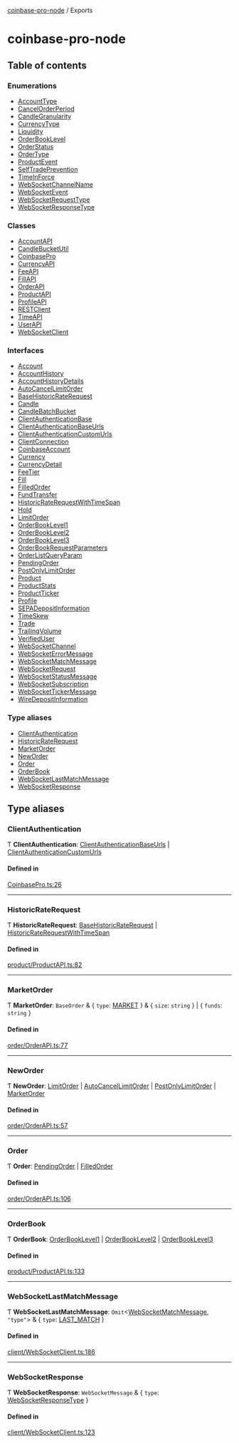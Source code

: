 [coinbase-pro-node](README.md) / Exports

# coinbase-pro-node

## Table of contents

### Enumerations

- [AccountType](enums/accounttype.md)
- [CancelOrderPeriod](enums/cancelorderperiod.md)
- [CandleGranularity](enums/candlegranularity.md)
- [CurrencyType](enums/currencytype.md)
- [Liquidity](enums/liquidity.md)
- [OrderBookLevel](enums/orderbooklevel.md)
- [OrderStatus](enums/orderstatus.md)
- [OrderType](enums/ordertype.md)
- [ProductEvent](enums/productevent.md)
- [SelfTradePrevention](enums/selftradeprevention.md)
- [TimeInForce](enums/timeinforce.md)
- [WebSocketChannelName](enums/websocketchannelname.md)
- [WebSocketEvent](enums/websocketevent.md)
- [WebSocketRequestType](enums/websocketrequesttype.md)
- [WebSocketResponseType](enums/websocketresponsetype.md)

### Classes

- [AccountAPI](classes/accountapi.md)
- [CandleBucketUtil](classes/candlebucketutil.md)
- [CoinbasePro](classes/coinbasepro.md)
- [CurrencyAPI](classes/currencyapi.md)
- [FeeAPI](classes/feeapi.md)
- [FillAPI](classes/fillapi.md)
- [OrderAPI](classes/orderapi.md)
- [ProductAPI](classes/productapi.md)
- [ProfileAPI](classes/profileapi.md)
- [RESTClient](classes/restclient.md)
- [TimeAPI](classes/timeapi.md)
- [UserAPI](classes/userapi.md)
- [WebSocketClient](classes/websocketclient.md)

### Interfaces

- [Account](interfaces/account.md)
- [AccountHistory](interfaces/accounthistory.md)
- [AccountHistoryDetails](interfaces/accounthistorydetails.md)
- [AutoCancelLimitOrder](interfaces/autocancellimitorder.md)
- [BaseHistoricRateRequest](interfaces/basehistoricraterequest.md)
- [Candle](interfaces/candle.md)
- [CandleBatchBucket](interfaces/candlebatchbucket.md)
- [ClientAuthenticationBase](interfaces/clientauthenticationbase.md)
- [ClientAuthenticationBaseUrls](interfaces/clientauthenticationbaseurls.md)
- [ClientAuthenticationCustomUrls](interfaces/clientauthenticationcustomurls.md)
- [ClientConnection](interfaces/clientconnection.md)
- [CoinbaseAccount](interfaces/coinbaseaccount.md)
- [Currency](interfaces/currency.md)
- [CurrencyDetail](interfaces/currencydetail.md)
- [FeeTier](interfaces/feetier.md)
- [Fill](interfaces/fill.md)
- [FilledOrder](interfaces/filledorder.md)
- [FundTransfer](interfaces/fundtransfer.md)
- [HistoricRateRequestWithTimeSpan](interfaces/historicraterequestwithtimespan.md)
- [Hold](interfaces/hold.md)
- [LimitOrder](interfaces/limitorder.md)
- [OrderBookLevel1](interfaces/orderbooklevel1.md)
- [OrderBookLevel2](interfaces/orderbooklevel2.md)
- [OrderBookLevel3](interfaces/orderbooklevel3.md)
- [OrderBookRequestParameters](interfaces/orderbookrequestparameters.md)
- [OrderListQueryParam](interfaces/orderlistqueryparam.md)
- [PendingOrder](interfaces/pendingorder.md)
- [PostOnlyLimitOrder](interfaces/postonlylimitorder.md)
- [Product](interfaces/product.md)
- [ProductStats](interfaces/productstats.md)
- [ProductTicker](interfaces/productticker.md)
- [Profile](interfaces/profile.md)
- [SEPADepositInformation](interfaces/sepadepositinformation.md)
- [TimeSkew](interfaces/timeskew.md)
- [Trade](interfaces/trade.md)
- [TrailingVolume](interfaces/trailingvolume.md)
- [VerifiedUser](interfaces/verifieduser.md)
- [WebSocketChannel](interfaces/websocketchannel.md)
- [WebSocketErrorMessage](interfaces/websocketerrormessage.md)
- [WebSocketMatchMessage](interfaces/websocketmatchmessage.md)
- [WebSocketRequest](interfaces/websocketrequest.md)
- [WebSocketStatusMessage](interfaces/websocketstatusmessage.md)
- [WebSocketSubscription](interfaces/websocketsubscription.md)
- [WebSocketTickerMessage](interfaces/websockettickermessage.md)
- [WireDepositInformation](interfaces/wiredepositinformation.md)

### Type aliases

- [ClientAuthentication](modules.md#clientauthentication)
- [HistoricRateRequest](modules.md#historicraterequest)
- [MarketOrder](modules.md#marketorder)
- [NewOrder](modules.md#neworder)
- [Order](modules.md#order)
- [OrderBook](modules.md#orderbook)
- [WebSocketLastMatchMessage](modules.md#websocketlastmatchmessage)
- [WebSocketResponse](modules.md#websocketresponse)

## Type aliases

### ClientAuthentication

Ƭ **ClientAuthentication**: [ClientAuthenticationBaseUrls](interfaces/clientauthenticationbaseurls.md) \| [ClientAuthenticationCustomUrls](interfaces/clientauthenticationcustomurls.md)

#### Defined in

[CoinbasePro.ts:26](https://github.com/bennycode/coinbase-pro-node/blob/4fcd15c/src/CoinbasePro.ts#L26)

---

### HistoricRateRequest

Ƭ **HistoricRateRequest**: [BaseHistoricRateRequest](interfaces/basehistoricraterequest.md) \| [HistoricRateRequestWithTimeSpan](interfaces/historicraterequestwithtimespan.md)

#### Defined in

[product/ProductAPI.ts:82](https://github.com/bennycode/coinbase-pro-node/blob/4fcd15c/src/product/ProductAPI.ts#L82)

---

### MarketOrder

Ƭ **MarketOrder**: `BaseOrder` & { `type`: [MARKET](enums/ordertype.md#market) } & { `size`: `string` } \| { `funds`: `string` }

#### Defined in

[order/OrderAPI.ts:77](https://github.com/bennycode/coinbase-pro-node/blob/4fcd15c/src/order/OrderAPI.ts#L77)

---

### NewOrder

Ƭ **NewOrder**: [LimitOrder](interfaces/limitorder.md) \| [AutoCancelLimitOrder](interfaces/autocancellimitorder.md) \| [PostOnlyLimitOrder](interfaces/postonlylimitorder.md) \| [MarketOrder](modules.md#marketorder)

#### Defined in

[order/OrderAPI.ts:57](https://github.com/bennycode/coinbase-pro-node/blob/4fcd15c/src/order/OrderAPI.ts#L57)

---

### Order

Ƭ **Order**: [PendingOrder](interfaces/pendingorder.md) \| [FilledOrder](interfaces/filledorder.md)

#### Defined in

[order/OrderAPI.ts:106](https://github.com/bennycode/coinbase-pro-node/blob/4fcd15c/src/order/OrderAPI.ts#L106)

---

### OrderBook

Ƭ **OrderBook**: [OrderBookLevel1](interfaces/orderbooklevel1.md) \| [OrderBookLevel2](interfaces/orderbooklevel2.md) \| [OrderBookLevel3](interfaces/orderbooklevel3.md)

#### Defined in

[product/ProductAPI.ts:133](https://github.com/bennycode/coinbase-pro-node/blob/4fcd15c/src/product/ProductAPI.ts#L133)

---

### WebSocketLastMatchMessage

Ƭ **WebSocketLastMatchMessage**: `Omit`<[WebSocketMatchMessage](interfaces/websocketmatchmessage.md), `"type"`\> & { `type`: [LAST_MATCH](enums/websocketresponsetype.md#last_match) }

#### Defined in

[client/WebSocketClient.ts:186](https://github.com/bennycode/coinbase-pro-node/blob/4fcd15c/src/client/WebSocketClient.ts#L186)

---

### WebSocketResponse

Ƭ **WebSocketResponse**: `WebSocketMessage` & { `type`: [WebSocketResponseType](enums/websocketresponsetype.md) }

#### Defined in

[client/WebSocketClient.ts:123](https://github.com/bennycode/coinbase-pro-node/blob/4fcd15c/src/client/WebSocketClient.ts#L123)
